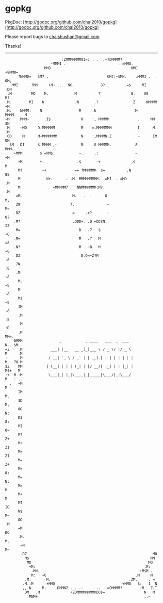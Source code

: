 gopkg
=====

PkgDoc: [http://godoc.org/github.com/chai2010/gopkg](http://godoc.org/github.com/chai2010/gopkg)

Please report bugs to <chaishushan@gmail.com>.

Thanks!

-----

	                          :ZMMMMMMMOI=: . .  ,~?DMMMM7                          
	                     ~MMMI .                        . =MMO.                     
	                 .MMD                                   ..OMD    +8MM8=         
	      ?NMMD=   $M7 .                           OM7:~$MN.    .MMMI .  . OM,      
	   MMI    ..?MM     +M~..... NO.            8?..       .=$     MI       .DN     
	 .M         MO    M.            M          7              8.    88        M?    
	.M.        MI    N              .N       .?                Z     NMMMM    =M    
	,M.    NMMM:    N                 M     .N                  M     MMMM.    M    
	~M    .MMM~       .I$              O    :, MMMMM             .     MM     $N    
	 M     ~MO     D.MMMMMM            M    =.MMMMMMM            I      M.   .M     
	 OD     M      M~MMMMMMM           N    :,MMMMN.Z            ~      IM  OM      
	  $M   DI      $.MMMM ,~           M    .8 MMMMM.           8        MMM.       
	    +MMM        $ =NM$.           ~.     .:                 ~        =M         
	      +M        +.               .$       ~+              ,$          M         
	      M?         ~+             == 7MMMMMM  8=          ,N            88        
	      M            N+.      . .M  MMMMMMMMM.  =MI  . =MD              ,M        
	      M               +MMNMM7    NNMMMMMMM:M7.                        .M        
	     =M.                       M.   .  .      O                        M,       
	     Z8                       ?.               ~                       M=       
	    .DZ                        =     .+?       ~                       8?       
	    .M?                        .ODD+. .D.=DD8N:                        IZ       
	     M=                           D   .7   $                           +O       
	    .M=                           M   .?   M                           =8       
	    .N?                           M   ~8   M                           ~8       
	     DZ                            D,O=~Z?M                            :8       
	     7N                                                                :8       
	     .M                                                                ~8       
	      M.                                                               ~8       
	      M                                                                ~8       
	      MI                                                               ~8       
	      IM                                                               ~8       
	      ,M                                                               :8       
	       M                                                               :D       
	      .M                                                                MM=.    
	    DMMM                 _           _ ____   ___  _  ___               N...$M  
	=Z    .M             ___| |__   __ _(_)___ \ / _ \/ |/ _ \              M     .M
	:      M            / __| '_ \ / _` | | __) | | | | | | | |             M   78 M
	$Z    MM           | (__| | | | (_| | |/ __/| |_| | | |_| |             M$+   M 
	:+  M :M            \___|_| |_|\__,_|_|_____|\___/|_|\___/              M   : . 
	  .   =M                                                                M       
	      IM                                                                M.      
	      $D                                                                M,      
	      8O                                                                N:      
	      D$                                                                8:      
	      MI                                                                O=      
	      M?                                                                Z+      
	      M+                                                                ZI      
	      M=                                                                ZI      
	      M=                                                                Z+      
	      M=                                                                8:      
	      M=                                                                N:      
	      M=                                                                M       
	      M+                                                                M       
	      MI                                                               IO       
	      N$                                                               M~       
	      OO                                                              .M        
	      =M                                                              DO        
	      .M.                                                             M.        
	       ~N                                                            M~         
	        D7                                                          M8          
	         M$                                                        MN           
	          MD                                                      MO            
	           +M:                                                  ,M:             
	            .MN. .                                            :M$M .            
	            M:   ~O                                         .M     M            
	         .M.       M.                                    .ZM.     . =           
	        .M..M      +MMD                               +MM8   $:   I  N          
	        ,,.N     M.    ,DMMN7 . . ..    . ..   =OMMMM?        .M   Z.I          
	         DM.  .M              +ZDMMMMMMMMMDO$=                  N   M           
	           MNM+                                                 ..~             

